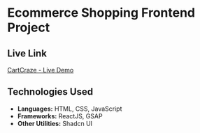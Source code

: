 # Ecommerce Shopping Frontend Project

## Live Link
[CartCraze - Live Demo](https://cartcraze.netlify.app/)

## Technologies Used
- **Languages:** HTML, CSS, JavaScript
- **Frameworks:** ReactJS, GSAP
- **Other Utilities:** Shadcn UI
